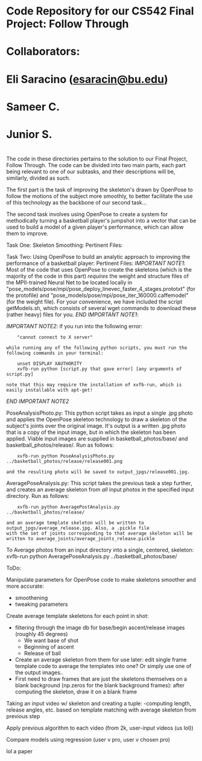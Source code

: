 # 
# Code Repository for our CS542 Final Project: Follow Through
#
# Collaborators:
# Eli Saracino (esaracin@bu.edu)
# Sameer C.
# Junior S.
#

The code in these directories pertains to the solution to our Final Project, Follow Through.
The code can be divided into two main parts, each part being relevant to one of our 
subtasks, and their descriptions will be, similarly, divided as such.

The first part is the task of improving the skeleton's drawn by OpenPose to follow the motions of the subject
more smoothly, to better facilitate the use of this technology as the backbone of our second task...

The second task involves using OpenPose to create a system for methodically turning a basketball player's jumpshot
into a vector that can be used to build a model of a given player's performance, which can allow them to improve.


Task One: Skeleton Smoothing:
Pertinent Files:

Task Two: Using OpenPose to build an analytic approach to improving the performance of a basketball player:
Pertinent Files:
*IMPORTANT NOTE1*:
	Most of the code that uses OpenPose to create the skeletons (which is the majority of the code in this part)
	*requires* the weight and structure files of the MPII-trained Neural Net to
    	be located locally in "pose_models/pose/mpi/pose_deploy_linevec_faster_4_stages.prototxt" (for the protofile) 
    	and "pose_models/pose/mpi/pose_iter_160000.caffemodel" (for the weight file). For your convenience, we have 
	included the script getModels.sh, which consists of several wget commands to download these (rather heavy)
	files for you.
*END IMPORTANT NOTE1*:

*IMPORTANT NOTE2*: 
	if you run into the following error:

		"cannot connect to X server"

	while running any of the following python scripts, you must run the following commands in your terminal:

		unset DISPLAY XAUTHORITY
		xvfb-run python [script.py that gave error] [any arguments of script.py]
	
	note that this may require the installation of xvfb-run, which is easily installable with apt-get!
*END IMPORTANT NOTE2*


PoseAnalysisPhoto.py:
	This python script takes as input a single .jpg photo and applies the OpenPose skeleton technology to 
	draw a skeleton of the subject's joints over the original image. It's output is a written .jpg photo
	that is a copy of the input image, but in which the skeleton has been applied. Viable input images are 
	supplied in basketball_photos/base/ and basketball_photos/release/. Run as follows:

		xvfb-run python PoseAnalysisPhoto.py ../basketball_photos/release/release001.png
	
	and the resulting photo will be saved to output_jpgs/release001.jpg.

AveragePoseAnalysis.py:
	This script takes the previous task a step further, and creates an average skeleton from *all* input photos
	in the specified input directory. Run as follows:
	
		xvfb-run python AveragePostAnalysis.py ../basketball_photos/release/
	
	and an average template skeleton will be written to output_jpgs/average_release.jpg. Also, a .pickle file 
	with the set of joints corresponding to that average skeleton will be written to average_joints/average_joints_release.pickle





To Average photos from an input directory into a single, centered, skeleton:
xvfb-run python AveragePoseAnalysis.py ../basketball_photos/base/ 


ToDo:

Manipulate parameters for OpenPose code to make skeletons smoother and more accurate:
- smoothening
- tweaking parameters

Create average template skeletons for each point in shot:
- filtering through the image db for base/begin ascent/release images (roughly 45 degrees)
	- We want base of shot
	- Beginning of ascent
	- Release of ball
- Create an average skeleton from them for use later: edit single frame template code to average the templates into one? Or simply use one of the output images..
- First need to draw frames that are just the skeletons themselves on a blank background (np.zeros for the blank background frames): after computing the skeleton, draw it on a blank frame

Taking an input video w/ skeleton and creating a tuple:
-computing length, release angles, etc. based on template matching with average skeleton from previous step

Apply previous algorithm to each video (from 2k, user-input videos (us lol))

Compare models using regression (user v pro, user v chosen pro)

lol a paper
